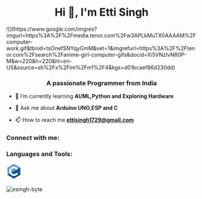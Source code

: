 <h1 align="center">Hi 👋, I'm Etti Singh</h1>
![](https://www.google.com/imgres?imgurl=https%3A%2F%2Fmedia.tenor.com%2Fw3APLkMuTX0AAAAM%2Fcomputer-work.gif&tbnid=tsOnefSNYqyGmM&vet=1&imgrefurl=https%3A%2F%2Ftenor.com%2Fsearch%2Fanime-girl-computer-gifs&docid=Xi5VNzIvN80P-M&w=220&h=220&hl=en-US&source=sh%2Fx%2Fim%2Fm1%2F4&kgs=d01bcaef86d230dd)
<h3 align="center">A passionate Programmer from India</h3>

- 🌱 I’m currently learning **AI/ML,Python and Exploring Hardware**

- 💬 Ask me about **Arduino UNO,ESP and C**

- 📫 How to reach me **ettisingh1729@gmail.com**

<h3 align="left">Connect with me:</h3>
<p align="left">
</p>

<h3 align="left">Languages and Tools:</h3>
<p align="left"> <a href="https://www.cprogramming.com/" target="_blank" rel="noreferrer"> <img src="https://raw.githubusercontent.com/devicons/devicon/master/icons/c/c-original.svg" alt="c" width="40" height="40"/> </a> </p>

<p><img align="center" src="https://github-readme-stats.vercel.app/api/top-langs?username=esingh-byte&show_icons=true&locale=en&layout=compact" alt="esingh-byte" /></p>
